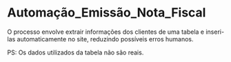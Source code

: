 # Automação_Emissão_Nota_Fiscal
 
O processo envolve extrair informações dos clientes de uma tabela e inseri-las automaticamente no site, reduzindo possíveis erros humanos.

PS: Os dados utilizados da tabela não são reais.
